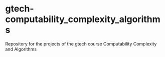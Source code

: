 gtech-computability_complexity_algorithms
=========================================

Repository for the projects of the gtech course Computability Complexity and Algorithms
